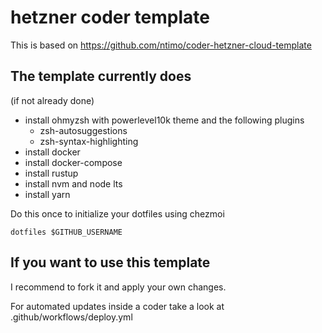 # hetzner coder template

This is based on https://github.com/ntimo/coder-hetzner-cloud-template

## The template currently does

(if not already done)

- install ohmyzsh with powerlevel10k theme and the following plugins
    - zsh-autosuggestions
    - zsh-syntax-highlighting
- install docker
- install docker-compose
- install rustup
- install nvm and node lts
- install yarn

Do this once to initialize your dotfiles using chezmoi

```shell
dotfiles $GITHUB_USERNAME
```

## If you want to use this template

I recommend to fork it and apply your own changes.

For automated updates inside a coder take a look at .github/workflows/deploy.yml